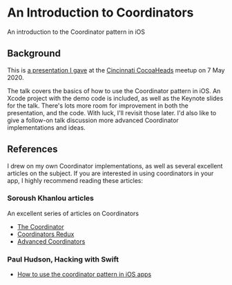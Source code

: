 # An Introduction to Coordinators
An introduction to the Coordinator pattern in iOS

## Background
This is [a presentation I gave](https://www.meetup.com/CincyCocoaDev/events/srjpjrybchbkb/) at the [Cincinnati CocoaHeads](https://www.meetup.com/CincyCocoaDev/) meetup on 7 May 2020.

The talk covers the basics of how to use the Coordinator pattern in iOS. An Xcode project with the demo code is included, as well as the Keynote slides for the talk. There's lots more room for improvement in both the presentation, and the code. With luck, I'll revisit those later. I'd also like to give a follow-on talk discussion more advanced Coordinator implementations and ideas.

## References
I drew on my own Coordinator implementations, as well as several excellent articles on the subject. If you are interested in using coordinators in your app, I highly recommend reading these articles:

### Soroush Khanlou articles
An excellent series of articles on Coordinators
- [The Coordinator](https://khanlou.com/2015/01/the-coordinator/)
- [Coordinators Redux](https://khanlou.com/2015/10/coordinators-redux/)
- [Advanced Coordinators](https://khanlou.com/tag/advanced-coordinators/)

### Paul Hudson, Hacking with Swift
- [How to use the coordinator pattern in iOS apps](https://www.hackingwithswift.com/articles/71/how-to-use-the-coordinator-pattern-in-ios-apps)
